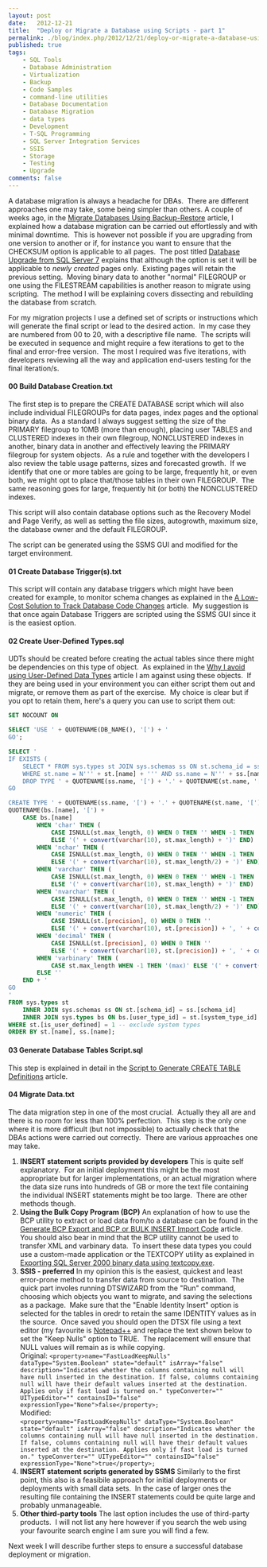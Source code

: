 ```yaml
---
layout: post
date:   2012-12-21
title:  "Deploy or Migrate a Database using Scripts - part 1"
permalink: ./blog/index.php/2012/12/21/deploy-or-migrate-a-database-using-scripts-part-1/
published: true
tags:
    - SQL Tools
    - Database Administration
    - Virtualization
    - Backup
    - Code Samples
    - command-line utilities
    - Database Documentation
    - Database Migration
    - data types
    - Development
    - T-SQL Programming
    - SQL Server Integration Services
    - SSIS
    - Storage
    - Testing
    - Upgrade
comments: false
---
```

A database migration is always a headache for DBAs.  There are different approaches one may take, some being simpler than others. A couple of weeks ago, in the [Migrate Databases Using Backup-Restore](./blog/index.php/2012/11/migrate-databases-using-backup-restore/) article, I explained how a database migration can be carried out effortlessly and with minimal downtime.  This is however not possible if you are upgrading from one version to another or if, for instance you want to ensure that the CHECKSUM option is applicable to all pages.  The post titled [Database Upgrade from SQL Server 7](./blog/index.php/2011/02/database-upgrade-from-sql-server-7/) explains that although the option is set it will be applicable to *newly created* pages only.  Existing pages will retain the previous setting.  Moving binary data to another "normal" FILEGROUP or one using the FILESTREAM capabilities is another reason to migrate using scripting.  The method I will be explaining covers dissecting and rebuilding the database from scratch.

For my migration projects I use a defined set of scripts or instructions which will generate the final script or lead to the desired action.  In my case they are numbered from 00 to 20, with a descriptive file name.  The scripts will be executed in sequence and might require a few iterations to get to the final and error-free version.  The most I required was five iterations, with developers reviewing all the way and application end-users testing for the final iteration/s.

#### 00 Build Database Creation.txt ####
The first step is to prepare the CREATE DATABASE script which will also include individual FILEGROUPs for data pages, index pages and the optional binary data.  As a standard I always suggest setting the size of the PRIMARY filegroup to 10MB (more than enough), placing user TABLES and CLUSTERED indexes in their own filegroup, NONCLUSTERED indexes in another, binary data in another and effectively leaving the PRIMARY filegroup for system objects.  As a rule and together with the developers I also review the table usage patterns, sizes and forecasted growth.  If we identify that one or more tables are going to be large, frequently hit, or even both, we might opt to place that/those tables in their own FILEGROUP.  The same reasoning goes for large, frequently hit (or both) the NONCLUSTERED indexes.

This script will also contain database options such as the Recovery Model and Page Verify, as well as setting the file sizes, autogrowth, maximum size, the database owner and the default FILEGROUP.

The script can be generated using the SSMS GUI and modified for the target environment.

#### 01 Create Database Trigger(s).txt ####
This script will contain any database triggers which might have been created for example, to monitor schema changes as explained in the [A Low-Cost Solution to Track Database Code Changes](./blog/index.php/2012/06/a-low-cost-solution-to-track-database-code-changes/) article.  My suggestion is that once again Database Triggers are scripted using the SSMS GUI since it is the easiest option.

#### 02 Create User-Defined Types.sql ####
UDTs should be created before creating the actual tables since there might be dependencies on this type of object.  As explained in the [Why I avoid using User-Defined Data Types](./blog/index.php/2012/09/why-i-avoid-using-user-defined-data-types/) article I am against using these objects.  If they are being used in your environment you can either script them out and migrate, or remove them as part of the exercise.  My choice is clear but if you opt to retain them, here's a query you can use to script them out:
``` sql
SET NOCOUNT ON

SELECT 'USE ' + QUOTENAME(DB_NAME(), '[') + '
GO';

SELECT '
IF EXISTS (
    SELECT * FROM sys.types st JOIN sys.schemas ss ON st.schema_id = ss.schema_id 
    WHERE st.name = N''' + st.[name] + ''' AND ss.name = N''' + ss.[name] + ''')
    DROP TYPE ' + QUOTENAME(ss.name, '[') + '.' + QUOTENAME(st.name, '[') + '
GO

CREATE TYPE ' + QUOTENAME(ss.name, '[') + '.' + QUOTENAME(st.name, '[') + ' FROM ' + 
QUOTENAME(bs.[name], '[') + 
    CASE bs.[name]
        WHEN 'char' THEN (
            CASE ISNULL(st.max_length, 0) WHEN 0 THEN '' WHEN -1 THEN '(MAX)' 
            ELSE '(' + convert(varchar(10), st.max_length) + ')' END)
        WHEN 'nchar' THEN (
            CASE ISNULL(st.max_length, 0) WHEN 0 THEN '' WHEN -1 THEN '(MAX)' 
            ELSE '(' + convert(varchar(10), st.max_length/2) + ')' END)
        WHEN 'varchar' THEN (
            CASE ISNULL(st.max_length, 0) WHEN 0 THEN '' WHEN -1 THEN '(MAX)' 
            ELSE '(' + convert(varchar(10), st.max_length) + ')' END)
        WHEN 'nvarchar' THEN (
            CASE ISNULL(st.max_length, 0) WHEN 0 THEN '' WHEN -1 THEN '(MAX)' 
            ELSE '(' + convert(varchar(10), st.max_length/2) + ')' END)
        WHEN 'numeric' THEN (
            CASE ISNULL(st.[precision], 0) WHEN 0 THEN '' 
            ELSE '(' + convert(varchar(10), st.[precision]) + ', ' + convert(varchar(10), st.[scale]) + ')' END)
        WHEN 'decimal' THEN (
            CASE ISNULL(st.[precision], 0) WHEN 0 THEN '' 
            ELSE '(' + convert(varchar(10), st.[precision]) + ', ' + convert(varchar(10), st.[scale]) + ')' END)
        WHEN 'varbinary' THEN (
            CASE st.max_length WHEN -1 THEN '(max)' ELSE '(' + convert(varchar(10), st.max_length) + ')' END)
        ELSE ''
    END + '
GO
'
FROM sys.types st 
    INNER JOIN sys.schemas ss ON st.[schema_id] = ss.[schema_id]
    INNER JOIN sys.types bs ON bs.[user_type_id] = st.[system_type_id]
WHERE st.[is_user_defined] = 1 -- exclude system types
ORDER BY st.[name], ss.[name];
```

#### 03 Generate Database Tables Script.sql ####
This step is explained in detail in the [Script to Generate CREATE TABLE Definitions](./blog/index.php/2012/04/script-to-generate-create-table-definitions/) article.

#### 04 Migrate Data.txt ####
The data migration step in one of the most crucial.  Actually they all are and there is no room for less than 100% perfection.  This step is the only one where it is more difficult (but not impossible) to actually check that the DBAs actions were carried out correctly.  There are various approaches one may take.

1. **INSERT statement scripts provided by developers**
This is quite self explanatory.  For an initial deployment this might be the most appropriate but for larger implementations, or an actual migration where the data size runs into hundreds of GB or more the text file containing the individual INSERT statements might be too large.  There are other methods though.
2. **Using the Bulk Copy Program (BCP)**
An explanation of how to use the BCP utility to extract or load data from/to a database can be found in the [Generate BCP Export and BCP or BULK INSERT Import Code](./blog/index.php/2011/12/generate-bcp-export-and-bcp-or-bulk-insert-import-code/) article.  You should also bear in mind that the BCP utility cannot be used to transfer XML and varbinary data.  To insert these data types you could use a custom-made application or the TEXTCOPY utility as explained in [Exporting SQL Server 2000 binary data using textcopy.exe](./blog/index.php/2011/05/exporting-sql-server-2000-binary-data-using-textcopy-exe/).
3. **SSIS - preferred**
In my opinion this is the easiest, quickest and least error-prone method to transfer data from source to destination.  The quick part involes running DTSWIZARD from the "Run" command, choosing which objects you want to migrate, and saving the selections as a package.  Make sure that the "Enable Identity Insert" option is selected for the tables in oredr to retain the same IDENTITY values as in the source.  Once saved you should open the DTSX file using a text editor (my favourite is [Notepad++](href="http://notepad-plus-plus.org/) and replace the text shown below to set the "Keep Nulls" option to TRUE.  The replacement will ensure that NULL values will remain as is while copying.<br>
Original: 
        ```
        <property>name="FastLoadKeepNulls" dataType="System.Boolean" state="default" isArray="false" description="Indicates whether the columns containing null will have null inserted in the destination. If false, columns containing null will have their default values inserted at the destination. Applies only if fast load is turned on." typeConverter="" UITypeEditor="" containsID="false" expressionType="None">false</property>;
        ```<br>
Modified: <br>
        ```
        <property>name="FastLoadKeepNulls" dataType="System.Boolean" state="default" isArray="false" description="Indicates whether the columns containing null will have null inserted in the destination. If false, columns containing null will have their default values inserted at the destination. Applies only if fast load is turned on." typeConverter="" UITypeEditor="" containsID="false" expressionType="None">true</property>;
        ```
4. **INSERT statement scripts generated by SSMS**
Similarly to the first point, this also is a feasibile approach for initial deployments or deployments with small data sets.  In the case of larger ones the resulting file containing the INSERT statements could be quite large and probably unmanageable.
5. **Other third-party tools**
The last option includes the use of third-party products.  I will not list any here however if you search the web using your favourite search engine I am sure you will find a few.

Next week I will describe further steps to ensure a successful database deployment or migration.
